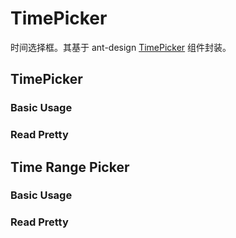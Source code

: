 # TimePicker

时间选择框。其基于 ant-design [TimePicker](https://ant.design/components/time-picker) 组件封装。

## TimePicker

### Basic Usage

<code src="./demos/new-demos/time.tsx"></code>

### Read Pretty

<code src="./demos/new-demos/time-read-pretty.tsx"></code>

## Time Range Picker

### Basic Usage

<code src="./demos/new-demos/time-range.tsx"></code>

### Read Pretty

<code src="./demos/new-demos/time-range-read-pretty.tsx"></code>
